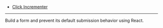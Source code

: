 * [Click Incrementer](https://github.com/sikaeducation/click-incrementer-react)

---

Build a form and prevent its default submission behavior using React.
